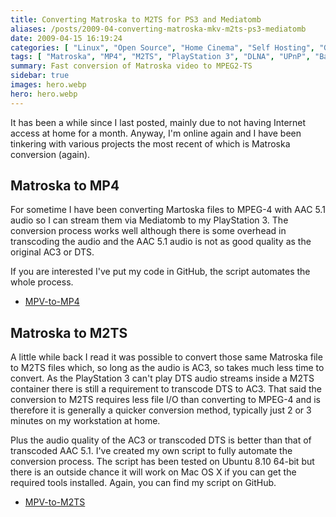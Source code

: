 ```yaml
---
title: Converting Matroska to M2TS for PS3 and Mediatomb
aliases: /posts/2009-04-converting-matroska-mkv-m2ts-ps3-mediatomb
date: 2009-04-15 16:19:24
categories: [ "Linux", "Open Source", "Home Cinema", "Self Hosting", "Gadgets", "Development" ]
tags: [ "Matroska", "MP4", "M2TS", "PlayStation 3", "DLNA", "UPnP", "Bash" ]
summary: Fast conversion of Matroska video to MPEG2-TS
sidebar: true
images: hero.webp
hero: hero.webp
---
```


It has been a while since I last posted, mainly due to not having Internet
access at home for a month. Anyway, I'm online again and I have been tinkering
with various projects the most recent of which is Matroska conversion (again).

## Matroska to MP4

For sometime I have been converting Martoska files to MPEG-4 with AAC 5.1 audio
so I can stream them via Mediatomb to my PlayStation 3. The conversion process
works well although there is some overhead in transcoding the audio and the
AAC 5.1 audio is not as good quality as the original AC3 or DTS.

If you are interested I've put my code in GitHub, the script automates the
whole process.

 * [MPV-to-MP4](https://github.com/flexiondotorg/MKV-to-MP4)

## Matroska to M2TS

A little while back I read it was possible to convert those same Matroska file
to M2TS files which, so long as the audio is AC3, so takes much less time to
convert. As the PlayStation 3 can't play DTS audio streams inside a M2TS container
there is still a requirement to transcode DTS to AC3. That said the conversion to
M2TS requires less file I/O than converting to MPEG-4 and is therefore it is
generally a quicker conversion method, typically just 2 or 3 minutes on my
workstation at home.

Plus the audio quality of the AC3 or transcoded DTS is better than that of
transcoded AAC 5.1. I've created my own script to fully automate the conversion
process. The script has been tested on Ubuntu 8.10 64-bit but there is an
outside chance it will work on Mac OS X if you can get the required tools
installed. Again, you can find my script on GitHub.

 * [MPV-to-M2TS](https://github.com/flexiondotorg/MKV-to-M2TS)
